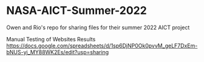 # NASA-AICT-Summer-2022

Owen and Rio's repo for sharing files for their summer 2022 AICT project

Manual Testing of Websites Results
https://docs.google.com/spreadsheets/d/1sp6DjNP0Ok0pvvM_geLF7DxEm-bNUS-yj_MY88WK2Es/edit?usp=sharing
